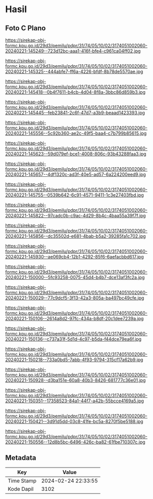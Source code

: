 # Hasil

## Foto C Plano

https://sirekap-obj-formc.kpu.go.id/29d3/pemilu/pdpr/31/74/05/10/02/3174051002060-20240221-145249--723d12bc-aaa1-416f-bfe4-c961ca04ff02.jpg

https://sirekap-obj-formc.kpu.go.id/29d3/pemilu/pdpr/31/74/05/10/02/3174051002060-20240221-145325--444abfe7-ff6a-4226-bfdf-8b78de5570ae.jpg

https://sirekap-obj-formc.kpu.go.id/29d3/pemilu/pdpr/31/74/05/10/02/3174051002060-20240221-145418--0b4f7611-b4cb-4d04-8f8a-3bbc86d859b3.jpg

https://sirekap-obj-formc.kpu.go.id/29d3/pemilu/pdpr/31/74/05/10/02/3174051002060-20240221-145445--feb23841-2c6f-47d7-a3b9-beaad1423393.jpg

https://sirekap-obj-formc.kpu.go.id/29d3/pemilu/pdpr/31/74/05/10/02/3174051002060-20240221-145556--5c92b360-ae2c-49f5-baa4-c7b799b85615.jpg

https://sirekap-obj-formc.kpu.go.id/29d3/pemilu/pdpr/31/74/05/10/02/3174051002060-20240221-145623--59d079ef-bce1-4008-806c-93b43288faa3.jpg

https://sirekap-obj-formc.kpu.go.id/29d3/pemilu/pdpr/31/74/05/10/02/3174051002060-20240221-145657--4df1320c-ad3f-40e5-ad57-6a224200eed9.jpg

https://sirekap-obj-formc.kpu.go.id/29d3/pemilu/pdpr/31/74/05/10/02/3174051002060-20240221-145755--0539b642-6c91-4571-9411-1c3e27403fbd.jpg

https://sirekap-obj-formc.kpu.go.id/29d3/pemilu/pdpr/31/74/05/10/02/3174051002060-20240221-145822--97cadc0b-c9ac-4d29-8b4c-4baa55a39f7f.jpg

https://sirekap-obj-formc.kpu.go.id/29d3/pemilu/pdpr/31/74/05/10/02/3174051002060-20240221-145856--dc35502d-e681-4bab-b5a2-39285fa1c702.jpg

https://sirekap-obj-formc.kpu.go.id/29d3/pemilu/pdpr/31/74/05/10/02/3174051002060-20240221-145930--ae069cb4-12b1-4292-85f6-6aefacbbd617.jpg

https://sirekap-obj-formc.kpu.go.id/29d3/pemilu/pdpr/31/74/05/10/02/3174051002060-20240221-150000--5fc93258-0075-45d4-b4b7-dce13af3fc2a.jpg

https://sirekap-obj-formc.kpu.go.id/29d3/pemilu/pdpr/31/74/05/10/02/3174051002060-20240221-150029--77c9dcf5-3f13-42a3-805a-ba497bc49cfe.jpg

https://sirekap-obj-formc.kpu.go.id/29d3/pemilu/pdpr/31/74/05/10/02/3174051002060-20240221-150106--2614a8d2-97fc-434a-b8df-20c1dee7239a.jpg

https://sirekap-obj-formc.kpu.go.id/29d3/pemilu/pdpr/31/74/05/10/02/3174051002060-20240221-150136--c737a31f-5d1d-4c97-b5da-f44dce79ea6f.jpg

https://sirekap-obj-formc.kpu.go.id/29d3/pemilu/pdpr/31/74/05/10/02/3174051002060-20240221-150218--733a0bd5-7abb-4f93-9794-315cf17a62b9.jpg

https://sirekap-obj-formc.kpu.go.id/29d3/pemilu/pdpr/31/74/05/10/02/3174051002060-20240221-150928--d3ba151e-60a8-40b3-8426-681777c36e01.jpg

https://sirekap-obj-formc.kpu.go.id/29d3/pemilu/pdpr/31/74/05/10/02/3174051002060-20240221-150351--17358523-84a1-44f7-a42b-55bcce4169a5.jpg

https://sirekap-obj-formc.kpu.go.id/29d3/pemilu/pdpr/31/74/05/10/02/3174051002060-20240221-150421--3d91d5dd-03c8-41fe-bc5a-8270f5be5188.jpg

https://sirekap-obj-formc.kpu.go.id/29d3/pemilu/pdpr/31/74/05/10/02/3174051002060-20240221-150556--12d8b5bc-6496-426c-ba82-61fbe710307c.jpg


## Metadata

| Key        | Value               |
| ---------- | ------------------- |
| Time Stamp | 2024-02-24 22:33:55 |
| Kode Dapil | 3102                |



